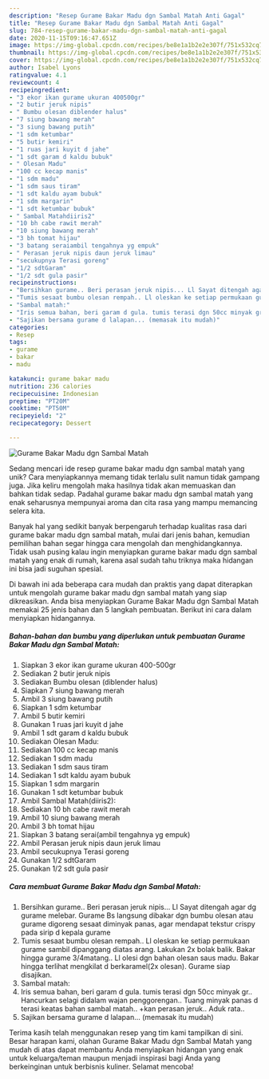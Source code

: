 ```yaml
---
description: "Resep Gurame Bakar Madu dgn Sambal Matah Anti Gagal"
title: "Resep Gurame Bakar Madu dgn Sambal Matah Anti Gagal"
slug: 784-resep-gurame-bakar-madu-dgn-sambal-matah-anti-gagal
date: 2020-11-15T09:16:47.651Z
image: https://img-global.cpcdn.com/recipes/be8e1a1b2e2e307f/751x532cq70/gurame-bakar-madu-dgn-sambal-matah-foto-resep-utama.jpg
thumbnail: https://img-global.cpcdn.com/recipes/be8e1a1b2e2e307f/751x532cq70/gurame-bakar-madu-dgn-sambal-matah-foto-resep-utama.jpg
cover: https://img-global.cpcdn.com/recipes/be8e1a1b2e2e307f/751x532cq70/gurame-bakar-madu-dgn-sambal-matah-foto-resep-utama.jpg
author: Isabel Lyons
ratingvalue: 4.1
reviewcount: 4
recipeingredient:
- "3 ekor ikan gurame ukuran 400500gr"
- "2 butir jeruk nipis"
- " Bumbu olesan diblender halus"
- "7 siung bawang merah"
- "3 siung bawang putih"
- "1 sdm ketumbar"
- "5 butir kemiri"
- "1 ruas jari kuyit d jahe"
- "1 sdt garam d kaldu bubuk"
- " Olesan Madu"
- "100 cc kecap manis"
- "1 sdm madu"
- "1 sdm saus tiram"
- "1 sdt kaldu ayam bubuk"
- "1 sdm margarin"
- "1 sdt ketumbar bubuk"
- " Sambal Matahdiiris2"
- "10 bh cabe rawit merah"
- "10 siung bawang merah"
- "3 bh tomat hijau"
- "3 batang seraiambil tengahnya yg empuk"
- " Perasan jeruk nipis daun jeruk limau"
- "secukupnya Terasi goreng"
- "1/2 sdtGaram"
- "1/2 sdt gula pasir"
recipeinstructions:
- "Bersihkan gurame.. Beri perasan jeruk nipis... Ll Sayat ditengah agar dg gurame melebar. Gurame Bs langsung dibakar dgn bumbu olesan atau gurame digoreng sesaat diminyak panas, agar mendapat tekstur crispy pada sirip d kepala gurame"
- "Tumis sesaat bumbu olesan rempah.. Ll oleskan ke setiap permukaan gurame sambil dipanggang diatas arang. Lakukan 2x bolak balik. Bakar hingga gurame 3/4matang.. Ll olesi dgn bahan olesan saus madu. Bakar hingga terlihat mengkilat d berkaramel(2x olesan). Gurame siap disajikan."
- "Sambal matah:"
- "Iris semua bahan, beri garam d gula. tumis terasi dgn 50cc minyak gr.. Hancurkan selagi didalam wajan penggorengan.. Tuang minyak panas d terasi keatas bahan sambal matah.. +kan perasan jeruk.. Aduk rata.."
- "Sajikan bersama gurame d lalapan... (memasak itu mudah)"
categories:
- Resep
tags:
- gurame
- bakar
- madu

katakunci: gurame bakar madu 
nutrition: 236 calories
recipecuisine: Indonesian
preptime: "PT20M"
cooktime: "PT50M"
recipeyield: "2"
recipecategory: Dessert

---
```



![Gurame Bakar Madu dgn Sambal Matah](https://img-global.cpcdn.com/recipes/be8e1a1b2e2e307f/751x532cq70/gurame-bakar-madu-dgn-sambal-matah-foto-resep-utama.jpg)

Sedang mencari ide resep gurame bakar madu dgn sambal matah yang unik? Cara menyiapkannya memang tidak terlalu sulit namun tidak gampang juga. Jika keliru mengolah maka hasilnya tidak akan memuaskan dan bahkan tidak sedap. Padahal gurame bakar madu dgn sambal matah yang enak seharusnya mempunyai aroma dan cita rasa yang mampu memancing selera kita.



Banyak hal yang sedikit banyak berpengaruh terhadap kualitas rasa dari gurame bakar madu dgn sambal matah, mulai dari jenis bahan, kemudian pemilihan bahan segar hingga cara mengolah dan menghidangkannya. Tidak usah pusing kalau ingin menyiapkan gurame bakar madu dgn sambal matah yang enak di rumah, karena asal sudah tahu triknya maka hidangan ini bisa jadi suguhan spesial.


Di bawah ini ada beberapa cara mudah dan praktis yang dapat diterapkan untuk mengolah gurame bakar madu dgn sambal matah yang siap dikreasikan. Anda bisa menyiapkan Gurame Bakar Madu dgn Sambal Matah memakai 25 jenis bahan dan 5 langkah pembuatan. Berikut ini cara dalam menyiapkan hidangannya.

<!--inarticleads1-->

##### Bahan-bahan dan bumbu yang diperlukan untuk pembuatan Gurame Bakar Madu dgn Sambal Matah:

1. Siapkan 3 ekor ikan gurame ukuran 400-500gr
1. Sediakan 2 butir jeruk nipis
1. Sediakan  Bumbu olesan (diblender halus)
1. Siapkan 7 siung bawang merah
1. Ambil 3 siung bawang putih
1. Siapkan 1 sdm ketumbar
1. Ambil 5 butir kemiri
1. Gunakan 1 ruas jari kuyit d jahe
1. Ambil 1 sdt garam d kaldu bubuk
1. Sediakan  Olesan Madu:
1. Sediakan 100 cc kecap manis
1. Sediakan 1 sdm madu
1. Sediakan 1 sdm saus tiram
1. Sediakan 1 sdt kaldu ayam bubuk
1. Siapkan 1 sdm margarin
1. Gunakan 1 sdt ketumbar bubuk
1. Ambil  Sambal Matah(diiris2):
1. Sediakan 10 bh cabe rawit merah
1. Ambil 10 siung bawang merah
1. Ambil 3 bh tomat hijau
1. Siapkan 3 batang serai(ambil tengahnya yg empuk)
1. Ambil  Perasan jeruk nipis daun jeruk limau
1. Ambil secukupnya Terasi goreng
1. Gunakan 1/2 sdtGaram
1. Gunakan 1/2 sdt gula pasir




<!--inarticleads2-->

##### Cara membuat Gurame Bakar Madu dgn Sambal Matah:

1. Bersihkan gurame.. Beri perasan jeruk nipis... Ll Sayat ditengah agar dg gurame melebar. Gurame Bs langsung dibakar dgn bumbu olesan atau gurame digoreng sesaat diminyak panas, agar mendapat tekstur crispy pada sirip d kepala gurame
1. Tumis sesaat bumbu olesan rempah.. Ll oleskan ke setiap permukaan gurame sambil dipanggang diatas arang. Lakukan 2x bolak balik. Bakar hingga gurame 3/4matang.. Ll olesi dgn bahan olesan saus madu. Bakar hingga terlihat mengkilat d berkaramel(2x olesan). Gurame siap disajikan.
1. Sambal matah:
1. Iris semua bahan, beri garam d gula. tumis terasi dgn 50cc minyak gr.. Hancurkan selagi didalam wajan penggorengan.. Tuang minyak panas d terasi keatas bahan sambal matah.. +kan perasan jeruk.. Aduk rata..
1. Sajikan bersama gurame d lalapan... (memasak itu mudah)




Terima kasih telah menggunakan resep yang tim kami tampilkan di sini. Besar harapan kami, olahan Gurame Bakar Madu dgn Sambal Matah yang mudah di atas dapat membantu Anda menyiapkan hidangan yang enak untuk keluarga/teman maupun menjadi inspirasi bagi Anda yang berkeinginan untuk berbisnis kuliner. Selamat mencoba!
